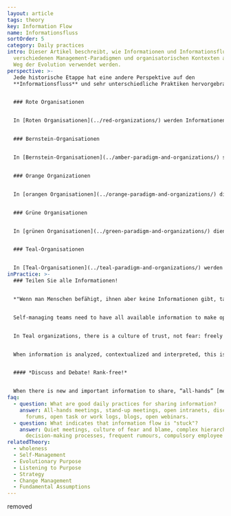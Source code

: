 ```yaml
---
layout: article
tags: theory
key: Information Flow
name: Informationsfluss
sortOrder: 5
category: Daily practices
intro: Dieser Artikel beschreibt, wie Informationen und Informationsfluss in
  verschiedenen Management-Paradigmen und organisatorischen Kontexten auf dem
  Weg der Evolution verwendet werden.
perspective: >-
  Jede historische Etappe hat eine andere Perspektive auf den
  **Informationsfluss** und sehr unterschiedliche Praktiken hervorgebracht:


  ### Rote Organisationen


  In [Roten Organisationen](../red-organizations/) werden Informationen und der Informationsfluss von den Machthabern kontrolliert und zur Kontrolle und Manipulation von Menschen eingesetzt. Informationen werden durch Geschichtenerzählen, das Erteilen von Befehlen, das Aussprechen von Drohungen, Bestechung und durch Spionage kontrolliert und weitergegeben. Die Chefin hat in der Regel das Eigentum an Informationen und kontrolliert die Kommunikationsmittel. Macht wird eingesetzt, um Anhänger abhängig und gleichgeschaltet zu halten. Der objektive Wahrheitsgehalt von Informationen ist oft weniger wichtig als ihr subjektiver Wert, d.h. die Wahrheit hat keinen Wert oder Bedeutung, wenn es mehr zu gewinnen gibt, wenn man eine Lüge erzählt! In diesem Zusammenhang achten die Menschen nur auf die Informationen, die sie als für ihre persönlichen Bedürfnisse dienlich wahrnehmen.


  ### Bernstein-Organisationen


  In [Bernstein-Organisationen](../amber-paradigm-and-organizations/) sind Informationen breiter gestreut und es gibt einen Respekt für logische Argumente. Verschiedene Standpunkte werden anerkannt, aber es gibt nur Platz für eine einzige Wahrheit oder eine Reihe von Wahrheiten. Informationen werden über die Organisationshierarchie kontrolliert und kommuniziert. Es entsteht Respekt für das Konzept der Objektivität, zusammen mit konkurrierenden Ansichten der Orthodoxen und der Ketzer. Der Wahrheitsgehalt von Aussagen, die von Autoritätspersonen herausgegeben werden, kann innerhalb strenger Grenzen in Frage gestellt werden, aber die Entscheidungen und Meinungen der Autoritätspersonen müssen respektiert werden; wenn nicht, können Andersdenkende bestraft werden!


  ### Orange Organizationen


  In [orangen Organisationen](../orange-paradigm-and-organizations/) dient Information in erster Linie als Maß für "Vorhersage und Steuerung", mit dem Credo: Je mehr Information, desto besser! Mit Hilfe von Messinformationen können Menschen einen Bauplan für die Organisation entwerfen, als wäre sie eine Maschine. Informationen, die im Besitz von Personen mit höherem Rang in der Organisation sind oder von diesen stammen, werden als wertvoller angesehen.


  ### Grüne Organisationen


  In [grünen Organisationen](../green-paradigm-and-organizations/) dient Information als Währung für kulturelle Werte, mit dem Ziel, die Mitglieder der Organisation zu inspirieren. Der Informationsfluss durch das System basiert auf einem "Open-Book"-Management, bei dem Inputs aller Stakeholder gleichermaßen berücksichtigt werden. Der Informationsgehalt der "offenen Bücher" wird immer noch von "Herrschern" in einer hierarchischen Struktur definiert, aber die Verantwortlichen konzentrieren sich darauf, ihren Teams zuzuhören, sie zu ermutigen und zu motivieren. Mit der "Familie" als Leitmetapher in Green-Organisationen werden Geschichten geteilt und alle können "am Lagerfeuer singen".


  ### Teal-Organisationen


  In [Teal-Organisationen](../teal-paradigm-and-organizations/) werden Informationen allen gleichermaßen zur Verfügung gestellt, auf einer "as-is"-Basis. Es gibt keine Geheimnisse, und Informationen fließen ohne Grenzen dorthin, wo sie gebraucht werden; dies ist eine der Grundvoraussetzungen für das [Selbstmanagement](../self-management/) von Organisationen. Mitglieder von Teal-Organisationen respektieren nach wie vor eine Unterscheidung zwischen dem Austausch von Informationen, die in den organisatorischen Kontext gehören, und dem vertraulichen Austausch von persönlichen Informationen; Grauzonen werden mit Sensibilität und Integrität behandelt. Der zweifelhafte Wert von "Hörensagen" (Berichte aus zweiter Hand über nicht aufgezeichnete mündliche Kommunikation) wird klar verstanden.
inPractice: >-
  ### Teilen Sie alle Informationen!


  *"Wenn man Menschen befähigt, ihnen aber keine Informationen gibt, tappen sie nur im Dunkeln."* (Blair Vernon)


  Self-managing teams need to have all available information to make optimum [decisions ](../decision-making/)on a strategic and day-to-day basis. This means that all members of the organization must have access to all data related to the financing and operations of the organization, including salaries and performance of individuals and teams. Freely sharing information helps to build and maintain trust within the organization, and reduces the likelihood that informal hierarchies will re-emerge.


  In Teal organizations, there is a culture of trust, not fear: freely sharing information does not harm anybody, and there is no need to protect sources of information through anonymity or disguise. People are trusted to handle information with integrity, and to deal with both the positive and the negative implications of all the information available to them. In this way, people have a clear of view the information that affects them and others within the organization, and no-one develops a false sense of anxiety or security.


  When information is analyzed, contextualized and interpreted, this is not seen as a way of establishing the truth, but as a way of making the information more valuable. Valuable information flows naturally to the places where it helps to solve problems, meet challenges, drive innovation. Simply: information can now circulate freely and serve its purpose.


  #### *Discuss and Debate! Rank-free!*


  When there is new and important information to share, “all-hands” [meetings ](../meetings/)are a standard practice in Teal organizations. Quarterly results, the annual values survey, a strategic inflection point and so forth are discussed and debated in a meeting with no script or agenda of control. This is much more than simple information exchange: instead of “predict and control”, the guiding principle of information flow is “sense and response”. If information is being shared in a way which does not serve the purpose of the organization, this can be debated openly and changes made as needed.
faq:
  - question: What are good daily practices for sharing information?
    answer: All-hands meetings, stand-up meetings, open intranets, discussion
      forums, open task or work logs, blogs, open webinars.
  - question: What indicates that information flow is "stuck"?
    answer: Quiet meetings, culture of fear and blame, complex hierarchical
      decision-making processes, frequent rumours, compulsory employee surveys.
relatedTheory:
  - wholeness
  - Self-Management
  - Evolutionary Purpose
  - Listening to Purpose
  - Strategy
  - Change Management
  - Fundamental Assumptions
---
```

removed